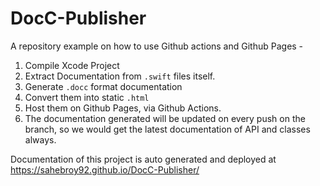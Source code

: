 # DocC-Publisher

A repository example on how to use Github actions and Github Pages - 

1. Compile Xcode Project
2. Extract Documentation from `.swift` files itself.
3. Generate `.docc` format documentation
4. Convert them into static `.html`
5. Host them on Github Pages, via Github Actions.
6. The documentation generated will be updated on every push on the branch, so we would get the latest documentation of API and classes always.


Documentation of this project is auto generated and deployed at https://sahebroy92.github.io/DocC-Publisher/


